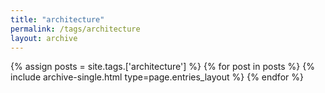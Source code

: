 ```yaml
---
title: "architecture"
permalink: /tags/architecture
layout: archive
---
```


{% assign posts = site.tags.['architecture'] %}
{% for post in posts %} {% include archive-single.html type=page.entries_layout %} {% endfor %}
